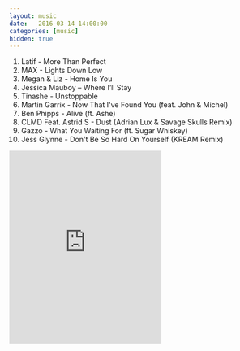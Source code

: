 ```yaml
---
layout: music
date:   2016-03-14 14:00:00
categories: [music]
hidden: true
---
```

1. Latif - More Than Perfect
2. MAX - Lights Down Low
3. Megan & Liz - Home Is You
4. Jessica Mauboy – Where I’ll Stay
5. Tinashe - Unstoppable
6. Martin Garrix - Now That I've Found You (feat. John & Michel)
7. Ben Phipps - Alive (ft. Ashe)
8. CLMD Feat. Astrid S - Dust (Adrian Lux & Savage Skulls Remix)
9. Gazzo - What You Waiting For (ft. Sugar Whiskey)
10. Jess Glynne - Don't Be So Hard On Yourself (KREAM Remix)

<div class="center">
  <iframe src="https://embed.spotify.com/?uri=spotify%3Aalbum%3A7aM6v0GcQ3UXbjg1I6NgyA&theme=white" width="300" height="380" frameborder="0" allowtransparency="true"></iframe>
</div>